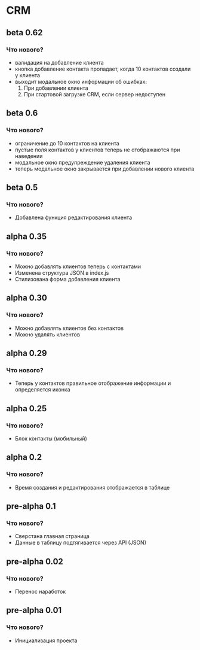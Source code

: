 # CRM


## beta 0.62
### Что нового?
- валидация на добавление клиента
- кнопка добавление контакта пропадает, когда 10 контактов создали у клиента
- выходит модальное окно информации об ошибках:
    1. При добавлении клиента
    2. При стартовой загрузке CRM, если сервер недоступен

## beta 0.6
### Что нового?
- ограничение до 10 контактов на клиента
- пустые поля контактов у клиентов теперь не отображаются при наведении
- модальное окно предупреждение удаления клиента
- теперь модальное окно закрывается при добавлении нового клиента

## beta 0.5
### Что нового?
- Добавлена функция редактирования клиента

## alpha 0.35
### Что нового?
- Можно добавлять клиентов теперь с контактами
- Изменена структура JSON в index.js
- Стилизована форма добавления клиента


## alpha 0.30
### Что нового?
- Можно добавлять клиентов без контактов
- Можно удалять клиентов

## alpha 0.29
### Что нового?
- Теперь у контактов правильное отображение информации и определяется иконка

## alpha 0.25
### Что нового?
- Блок контакты (мобильный)

## alpha 0.2
### Что нового?
- Время создания и редактирования отображается в таблице

## pre-alpha 0.1
### Что нового?
- Сверстана главная страница
- Данные в таблицу подтягивается через API (JSON)

## pre-alpha 0.02
### Что нового?
- Перенос наработок

## pre-alpha 0.01
### Что нового?
- Инициализация проекта